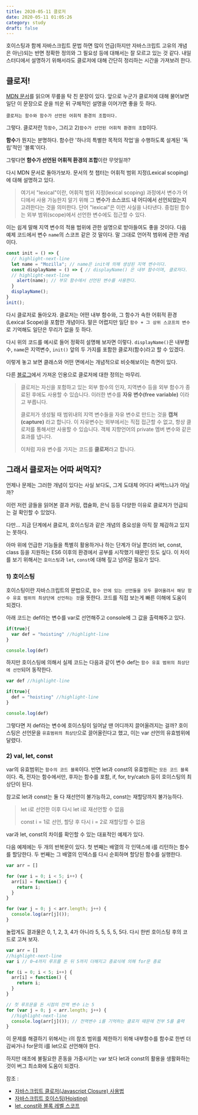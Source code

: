 ```yaml
---
title: 2020-05-11 클로저
date: 2020-05-11 01:05:26
category: study
draft: false
---
```


호이스팅과 함께 자바스크립트 문법 하면 많이 언급(하지만 자바스크립트 고유의 개념은 아닌)되는 반면 정확한 정의와 그 필요성 등에 대해서는 잘 모르고 있는 것 같다. 내일 스터디에서 설명하기 위해서라도 클로저에 대해 간단히 정리하는 시간을 가져보려 한다.

## 클로저!

[MDN 문서](https://developer.mozilla.org/ko/docs/Web/JavaScript/Guide/Closures)를 읽으며 무릎을 탁 친 문장이 있다. 앞으로 누군가 클로저에 대해 물어보면 일단 이 문장으로 운을 띄운 뒤 구체적인 설명을 이어가면 좋을 듯 하다.

```
클로저는 함수와 함수가 선언된 어휘적 환경의 조합이다.
```

그렇다. 클로저란 1)`함수`, 그리고 2)`함수가 선언된 어휘적 환경의 조합`이다.

**함수**가 뭔지는 분명하다. 함수란 '하나의 특별한 목적의 작업'을 수행하도록 설계된 '독립'적인 '블록'이다.

그렇다면 **함수가 선언된 어휘적 환경의 조합**이란 무엇일까?

다시 MDN 문서로 돌아가보자. 문서의 첫 챕터는 어휘적 범위 지정(Lexical scoping)에 대해 설명하고 있다.

> 여기서 "lexical"이란, 어휘적 범위 지정(lexical scoping) 과정에서 변수가 어디에서 사용 가능한지 알기 위해 그 **변수가 소스코드 내 어디에서 선언되었는지** 고려한다는 것을 의미한다. 단어 "lexical"은 이런 사실을 나타낸다. 중첩된 함수는 외부 범위(scope)에서 선언한 변수에도 접근할 수 있다.

이는 쉽게 말해 지역 변수의 적용 범위에 관한 설명으로 받아들여도 좋을 것이다. 다음 예제 코드에서 변수 `name`의 스코프 같은 것 말이다. 말 그대로 언어적 범위에 관한 개념이다.

```js
const init = () => {
  // highlight-next-line
  let name = "Mozilla"; // name은 init에 의해 생성된 지역 변수이다.
  const displayName = () => { // displayName() 은 내부 함수이며, 클로저다.
  // highlight-next-line
    alert(name); // 부모 함수에서 선언된 변수를 사용한다.
  }
  displayName();
}
init();
```

다시 클로저로 돌아오자. 클로저는 어떤 내부 함수와, 그 함수가 속한 어휘적 환경(Lexical Scope)을 포함한 개념이다. 말은 어렵지만 일단 `함수 + 그 상위 스코프의 변수`로 기억해도 일단은 무리가 없을 듯 하다.

다시 위의 코드를 예시로 들어 정확히 설명해 보자면 이렇다. `displayName()`은 내부함수, `name`은 지역변수, `init()` 앞의 두 가지를 포함한 클로저(함수)라고 할 수 있겠다.

이렇게 놓고 보면 클래스와 어떤 면에서는 개념적으로 비슷해보이는 측면이 있다.

다른 [블로그](https://offbyone.tistory.com/135)에서 가져온 인용으로 클로저에 대한 정의는 마무리.

> 클로저는 자신을 포함하고 있는 외부 함수의 인자, 지역변수 등을 외부 함수가 종료된 후에도 사용할 수 있습니다. 이러한 변수를 **자유 변수(free variable)** 이라고 부릅니다.
> 
> 클로저가 생성될 때 범위내의 지역 변수들을 자유 변수로 만드는 것을 **캡쳐(capture)** 라고 합니다. 이 자유변수는 외부에서는 직접 접근할 수 없고, 항상 클로저를 통해서만 사용할 수 있습니다. 객체 지향언어의 private 멤버 변수와 같은 효과를 냅니다.
> 
> 이처럼 자유 변수를 가지는 코드를 **클로저**라고 합니다.


## 그래서 클로저는 어따 써먹지?

언제나 문제는 그러한 개념이 있다는 사실 보다도, 그게 도대체 어디다 써먹느냐가 아닐까?

이런 저런 글들을 읽어본 결과 커링, 캡슐화, 은닉 등등 다양한 이유로 클로저가 언급되는 걸 확인할 수 있었다.

다만... 지금 단계에서 클로저, 호이스팅과 같은 개념의 중요성을 아직 잘 체감하고 있지는 못하다.

아마 위에 언급한 기능들을 특별히 활용하거나 하는 단계가 아닐 뿐더러 let, const, class 등을 지원하는 ES6 이후의 환경에서 공부를 시작했기 때문인 듯도 싶다. 이 차이를 보기 위해서는 `호이스팅`과 `let`, `const`에 대해 짚고 넘어갈 필요가 있다.

### 1) 호이스팅

호이스팅이란 자바스크립트의 문법으로, `함수 안에 있는 선언들을 모두 끌어올려서 해당 함수 유효 범위의 최상단에 선언하는 것`을 뜻한다. 코드를 직접 보는게 빠른 이해에 도움이 되겠다.

아래 코드는 def라는 변수를 var로 선언해주고 console에 그 값을 출력해주고 있다.

```js
if(true){
  var def = "hoisting" //highlight-line
}

console.log(def)
```

하지만 호이스팅에 의해서 실제 코드는 다음과 같이 변수 def는 `함수 유효 범위의 최상단에 선언`되어 동작한다.

```js
var def //highlight-line

if(true){
  def = "hoisting" //highlight-line
}

console.log(def)
```

그렇다면 저 def라는 변수에 호이스팅이 일어날 땐 어디까지 끌어올려지는 걸까? 호이스팅은 선언문을 `유효범위의 최상단`으로 끌어올린다고 했고, 이는 var 선언의 유효범위에 달렸다.

### 2) val, let, const

var의 유효범위는 `함수의 코드 블록`이다. 반면 let과 const의 유효범위는 `모든 코드 블록`이다. 즉, 전자는 함수에서만, 후자는 함수를 포함, if, for, try/catch 등이 호이스팅의 최상단이 된다.

참고로 let과 const는 둘 다 재선언이 불가능하고, const는 재할당까지 불가능하다.

> let i로 선언한 이후 다시 let i로 재선언할 수 없음
> 
> const i = 1로 선언, 할당 후 다시 i = 2로 재할당할 수 없음

var과 let, const의 차이를 확인할 수 있는 대표적인 예제가 있다.

다음 예제에는 두 개의 반복문이 있다. 첫 번째는 배열의 각 인덱스에 i를 리턴하는 함수를 할당한다. 두 번째는 그 배열의 인덱스를 다시 순회하며 할당된 함수를 실행한다.

```js
var arr = []

for (var i = 0; i < 5; i++) {
  arr[i] = function() {
    return i;
  }
}

for (var j = 0; j < arr.length; j++) {
  console.log(arr[j]());
}
```

놀랍게도 결과물은 0, 1, 2, 3, 4가 아니라 5, 5, 5, 5, 5다. 다시 한번 호이스팅 후의 코드로 고쳐 보자.

```js
var arr = []
//highlight-next-line
var i // 0~4까지 루프를 돈 뒤 5까지 더해지고 종료식에 의해 for문 종료

for (i = 0; i < 5; i++) {
  arr[i] = function() {
    return i;
  }
}

// 첫 루프문을 돈 시점의 전역 변수 i는 5
for (var j = 0; j < arr.length; j++) {
  //highlight-next-line
  console.log(arr[j]()); // 전역변수 i를 기억하는 클로저 때문에 전부 5를 출력
}
```

이 문제를 해결하기 위해서는 i의 참조 범위를 제한하기 위해 내부함수를 함수로 한번 더 감싸거나 for문의 i를 let으로 선언해야 한다.

하지만 애초에 불필요한 혼동을 가중시키는 var 보다 let과 const의 활용을 생활화하는 것이 버그 최소화에 도움이 되겠다.

참조 :
- [자바스크립트 클로저(Javascript Closure) 사용법](https://offbyone.tistory.com/135)
- [자바스크립트 호이스팅(Hoisting)](https://yuddomack.tistory.com/entry/%EC%9E%90%EB%B0%94%EC%8A%A4%ED%81%AC%EB%A6%BD%ED%8A%B8-%ED%98%B8%EC%9D%B4%EC%8A%A4%ED%8C%85Hoisting)
- [let, const와 블록 레벨 스코프](https://poiemaweb.com/es6-block-scope)